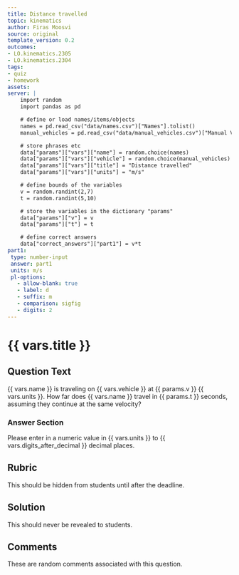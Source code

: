 ```yaml
---
title: Distance travelled
topic: kinematics
author: Firas Moosvi
source: original
template_version: 0.2
outcomes:
- LO.kinematics.2305
- LO.kinematics.2304
tags:
- quiz
- homework
assets:
server: |
    import random
    import pandas as pd

    # define or load names/items/objects
    names = pd.read_csv("data/names.csv")["Names"].tolist()
    manual_vehicles = pd.read_csv("data/manual_vehicles.csv")["Manual Vehicles"].tolist()

    # store phrases etc
    data["params"]["vars"]["name"] = random.choice(names)
    data["params"]["vars"]["vehicle"] = random.choice(manual_vehicles)
    data["params"]["vars"]["title"] = "Distance travelled"
    data["params"]["vars"]["units"] = "m/s"

    # define bounds of the variables
    v = random.randint(2,7)
    t = random.randint(5,10)

    # store the variables in the dictionary "params"
    data["params"]["v"] = v
    data["params"]["t"] = t

    # define correct answers
    data["correct_answers"]["part1"] = v*t
part1:
 type: number-input
 answer: part1
 units: m/s
 pl-options:
   - allow-blank: true
   - label: d
   - suffix: m
   - comparison: sigfig
   - digits: 2
---
```

# {{ vars.title }}

## Question Text

{{ vars.name }} is traveling on {{ vars.vehicle }} at {{ params.v }} {{ vars.units }}.
How far does {{ vars.name }} travel in {{ params.t }} seconds, assuming they continue at the same velocity?

### Answer Section

Please enter in a numeric value in {{ vars.units }} to {{ vars.digits_after_decimal }} decimal places.

## Rubric

This should be hidden from students until after the deadline.

## Solution

This should never be revealed to students.

## Comments

These are random comments associated with this question.
